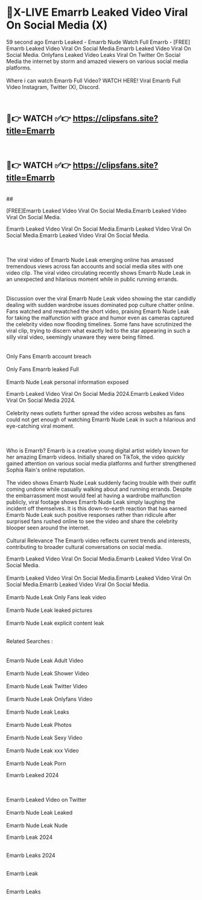 # 🔴X-LIVE Emarrb Leaked Video Viral On Social Media (X)<br>


59 second ago Emarrb Leaked  - Emarrb Nude  Watch Full Emarrb - [FREE] Emarrb Leaked Video Viral On Social Media.Emarrb Leaked Video Viral On Social Media.   Onlyfans Leaked Video Leaks Viral On Twitter On Social Media the internet by storm and amazed viewers on various social media platforms. <br><br>
Where i can watch Emarrb Full Video? WATCH HERE! Viral Emarrb Full Video Instagram, Twitter (X), Discord. <br>


 <br>

##  🔴👉 WATCH ✅👉  <a href="https://clipsfans.site?title=Emarrb&ref=git">https://clipsfans.site?title=Emarrb</a> <br>
  <br>

##  🔴👉 WATCH ✅👉  <a href="https://clipsfans.site?title=Emarrb&ref=git">https://clipsfans.site?title=Emarrb</a> <br>
  <br>
  ##



[FREE]Emarrb Leaked Video Viral On Social Media.Emarrb Leaked Video Viral On Social Media. <br>

Emarrb Leaked Video Viral On Social Media.Emarrb Leaked Video Viral On Social Media.Emarrb Leaked Video Viral On Social Media. <br>


  <br>

  <br>
The viral video of Emarrb Nude Leak emerging online has amassed tremendous views across fan accounts and social media sites with one video clip. The viral video circulating recently shows Emarrb Nude Leak in an unexpected and hilarious moment while in public running errands.<br>
<br>


<br>
Discussion over the viral Emarrb Nude Leak video showing the star candidly dealing with sudden wardrobe issues dominated pop culture chatter online. Fans watched and rewatched the short video, praising Emarrb Nude Leak for taking the malfunction with grace and humor even as cameras captured the celebrity video now flooding timelines. Some fans have scrutinized the viral clip, trying to discern what exactly led to the star appearing in such a silly viral video, seemingly unaware they were being filmed.<br>
<br>
<br> 
Only Fans Emarrb account breach<br>
<br>
Only Fans Emarrb leaked Full <br>
<br>
Emarrb Nude Leak personal information exposed<br>

Emarrb Leaked Video Viral On Social Media 2024.Emarrb Leaked Video Viral On Social Media 2024. <br>
<br>
Celebrity news outlets further spread the video across websites as fans could not get enough of watching Emarrb Nude Leak in such a hilarious and eye-catching viral moment.<br>
<br>

<br>
Who is Emarrb? Emarrb is a creative young digital artist widely known for her amazing Emarrb videos. Initially shared on TikTok, the video quickly gained attention on various social media platforms and further strengthened Sophia Rain's online reputation.<br>
<br>
The video shows Emarrb Nude Leak suddenly facing trouble with their outfit coming undone while casually walking about and running errands. Despite the embarrassment most would feel at having a wardrobe malfunction publicly, viral footage shows Emarrb Nude Leak simply laughing the incident off themselves. It is this down-to-earth reaction that has earned Emarrb Nude Leak such positive responses rather than ridicule after surprised fans rushed online to see the video and share the celebrity blooper seen around the internet.<br>
<br>
Cultural Relevance The Emarrb video reflects current trends and interests, contributing to broader cultural conversations on social media.<br>

Emarrb Leaked Video Viral On Social Media.Emarrb Leaked Video Viral On Social Media.<br>
<br>
Emarrb Leaked Video Viral On Social Media.Emarrb Leaked Video Viral On Social Media.Emarrb Leaked Video Viral On Social Media.<br>
<br>
Emarrb Nude Leak Only Fans leak video<br>
<br>
Emarrb Nude Leak leaked pictures<br>
<br>
Emarrb Nude Leak explicit content leak<br>


<br>
Related Searches :<br>
<br>

<br>
Emarrb Nude Leak Adult Video<br>
<br>
Emarrb Nude Leak Shower Video<br>
<br>
Emarrb Nude Leak Twitter Video<br>
<br>
Emarrb Nude Leak Onlyfans Video<br>
<br>
Emarrb Nude Leak Leaks<br>
<br>
Emarrb Nude Leak Photos<br>

<br>
Emarrb Nude Leak Sexy Video<br>
<br>
Emarrb Nude Leak xxx Video<br>
<br>
Emarrb Nude Leak Porn<br>

Emarrb  Leaked 2024 <br> <br>
<br>

Emarrb Leaked Video on Twitter <br>
<br>
Emarrb Nude Leak Leaked<br>
<br>
Emarrb Nude Leak Nude<br>


Emarrb  Leak 2024 <br> <br>



Emarrb  Leaks 2024 <br> <br>



 
Emarrb  Leak<br> <br>



Emarrb  Leaks<br> <br>





</p>




 



</p>










